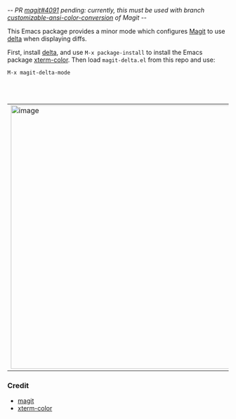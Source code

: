 *-- PR  [magit#4091](https://github.com/magit/magit/pull/4091) pending: currently, this must be used with branch [customizable-ansi-color-conversion](https://github.com/dandavison/magit/tree/customizable-ansi-color-conversion) of Magit --*

This Emacs package provides a minor mode which configures [Magit](https://github.com/magit/magit) to use [delta](https://github.com/dandavison/delta) when displaying diffs.

First, install [delta](https://github.com/dandavison/delta), and use `M-x package-install` to install the Emacs package [xterm-color](https://github.com/atomontage/xterm-color). Then load `magit-delta.el` from this repo and use:

```
M-x magit-delta-mode
```

<br>
<br>
<table><tr><td>
  <img width=600px src="https://user-images.githubusercontent.com/52205/80056404-23745500-84f2-11ea-9ecd-832376faf2f1.png" alt="image" />
</td></tr></table>


### Credit
- [magit](https://github.com/magit/magit)
- [xterm-color](https://github.com/atomontage/xterm-color)
